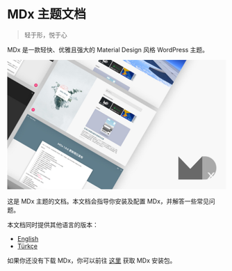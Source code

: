 # MDx 主题文档

> 轻于形，悦于心

MDx 是一款轻快、优雅且强大的 Material Design 风格 WordPress 主题。

![MDx](img/index.jpg)

这是 MDx 主题的文档。本文档会指导你安装及配置 MDx，并解答一些常见问题。

本文档同时提供其他语言的版本：

- [English](https://mdxdoc.flyhigher.top/en-US/)
- [Türkçe](https://mdxdoc.flyhigher.top/tr-TR/)

如果你还没有下载 MDx，你可以前往 [这里](https://mdx.flyhigher.top/) 获取 MDx 安装包。
